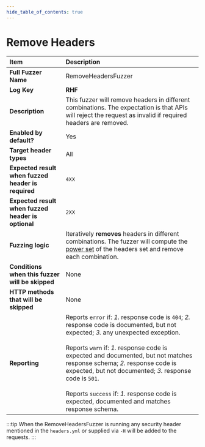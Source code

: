 ```yaml
--- 
hide_table_of_contents: true
---
```


# Remove Headers

| Item                                               | Description                                                                                                                                                                                                                                                                                                                                                                                                                                 |
|:---------------------------------------------------|:--------------------------------------------------------------------------------------------------------------------------------------------------------------------------------------------------------------------------------------------------------------------------------------------------------------------------------------------------------------------------------------------------------------------------------------------|
| **Full Fuzzer Name**                               | RemoveHeadersFuzzer                                                                                                                                                                                                                                                                                                                                                                                                                         |
| **Log Key**                                        | **RHF**                                                                                                                                                                                                                                                                                                                                                                                                                                     |
| **Description**                                    | This fuzzer will remove headers in different combinations. The expectation is that APIs will reject the request as invalid if required headers are removed.                                                                                                                                                                                                                                                                                 |
| **Enabled by default?**                            | Yes                                                                                                                                                                                                                                                                                                                                                                                                                                         |
| **Target header types**                            | All                                                                                                                                                                                                                                                                                                                                                                                                                                         |
| **Expected result when fuzzed header is required** | `4XX`                                                                                                                                                                                                                                                                                                                                                                                                                                       |
| **Expected result when fuzzed header is optional** | `2XX`                                                                                                                                                                                                                                                                                                                                                                                                                                       |
| **Fuzzing logic**                                  | Iteratively **removes** headers in different combinations. The fuzzer will compute the [power set](https://en.wikipedia.org/wiki/Power_set) of the headers set and remove each combination.                                                                                                                                                                                                                                                 |
| **Conditions when this fuzzer will be skipped**    | None                                                                                                                                                                                                                                                                                                                                                                                                                                        |
| **HTTP methods that will be skipped**              | None                                                                                                                                                                                                                                                                                                                                                                                                                                        |
| **Reporting**                                      | Reports `error` if: *1.* response code is `404`; *2.* response code is documented, but not expected; *3.* any unexpected exception. <br/><br/> Reports `warn` if: *1.* response code is expected and documented, but not matches response schema; *2.* response code is expected, but not documented; *3.* response code is `501`. <br/><br/> Reports `success` if: *1.* response code is expected, documented and matches response schema. | 

:::tip
When the RemoveHeadersFuzzer is running any security header mentioned in the `headers.yml` or supplied via `-H` will be added to the requests.
:::